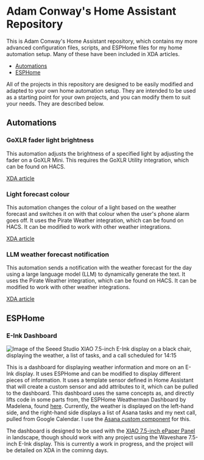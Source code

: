 # Adam Conway's Home Assistant Repository

This is Adam Conway's Home Assistant repository, which contains my more advanced configuration files, scripts, and ESPHome files for my home automation setup. Many of these have been included in XDA articles.

- [Automations](Automations)
- [ESPHome](ESPHome)

All of the projects in this repository are designed to be easily modified and adapted to your own home automation setup. They are intended to be used as a starting point for your own projects, and you can modify them to suit your needs. They are described below.


## Automations

### GoXLR fader light brightness

This automation adjusts the brightness of a specified light by adjusting the fader on a GoXLR Mini. This requires the GoXLR Utility integration, which can be found on HACS.

[XDA article](https://www.xda-developers.com/turned-goxlr-audio-interface-brightness-slider/)

### Light forecast colour

This automation changes the colour of a light based on the weather forecast and switches it on with that colour when the user's phone alarm goes off. It uses the Pirate Weather integration, which can be found on HACS. It can be modified to work with other weather integrations.

[XDA article](https://www.xda-developers.com/smart-light-weather-home-assistant/)

### LLM weather forecast notification

This automation sends a notification with the weather forecast for the day using a large language model (LLM) to dynamically generate the text. It uses the Pirate Weather integration, which can be found on HACS. It can be modified to work with other weather integrations. 

[XDA article](https://www.xda-developers.com/use-llm-dynamic-notifications-home-assistant/)

## ESPHome

### E-Ink Dashboard

![Image of the Seeed Studio XIAO 7.5-inch E-Ink display on a black chair, displaying the weather, a list of tasks, and a call scheduled for 14:15](Images/Seeed-Studios-XIAO-7.5-Inch-E-Ink-Display-Home-Assistant-1.jpg)

This is a dashboard for displaying weather information and more on an E-Ink display. It uses ESPHome and can be modified to display different pieces of information. It uses a template sensor defined in Home Assistant that will create a custom sensor and add attributes to it, which can be pulled to the dashboard. This dashboard uses the same concepts as, and directly lifts code in some parts from, the ESPHome Weatherman Dashboard by Madelena, found [here](https://github.com/Madelena/esphome-weatherman-dashboard/tree/main).  Currently, the weather is displayed on the left-hand side, and the right-hand side displays a list of Asana tasks and my next call, pulled from Google Calendar. I use the [Asana custom component](https://github.com/nitobuendia/asana-custom-component) for this. 

The dashboard is designed to be used with the [XIAO 7.5-inch ePaper Panel](https://www.seeedstudio.com/XIAO-7-5-ePaper-Panel-p-6416.html) in landscape, though should work with any project using the Waveshare 7.5-inch E-Ink display. This is currently a work in progress, and the project will be detailed on XDA in the cominng days. 